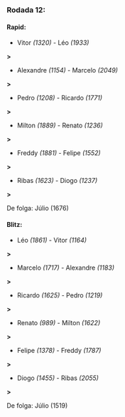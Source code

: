 ### Rodada 12:

#### Rapid:

* Vitor *(1320)*     -     Léo *(1933)*

 **>** 
* Alexandre *(1154)*     -     Marcelo *(2049)*

 **>** 
* Pedro *(1208)*     -     Ricardo *(1771)*

 **>** 
* Milton *(1889)*     -     Renato *(1236)*

 **>** 
* Freddy *(1881)*     -     Felipe *(1552)*

 **>** 
* Ribas *(1623)*     -     Diogo *(1237)*

 **>** 

De folga: Júlio (1676)

#### Blitz:

* Léo *(1861)*     -     Vitor *(1164)*

 **>** 
* Marcelo *(1717)*     -     Alexandre *(1183)*

 **>** 
* Ricardo *(1625)*     -     Pedro *(1219)*

 **>** 
* Renato *(989)*     -     Milton *(1622)*

 **>** 
* Felipe *(1378)*     -     Freddy *(1787)*

 **>** 
* Diogo *(1455)*     -     Ribas *(2055)*

 **>** 

De folga: Júlio (1519)

